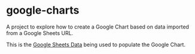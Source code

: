 # google-charts
A project to explore how to create a Google Chart based on data imported from a Google Sheets URL.

This is the [Google Sheets Data](https://docs.google.com/spreadsheets/d/1LzXz_ri6UKA9wp9bE8spx0A0Pm8WDmLUAdEUSXndXgk/edit#gid=0 "Google Sheets Data") being used to populate the Google Chart.
